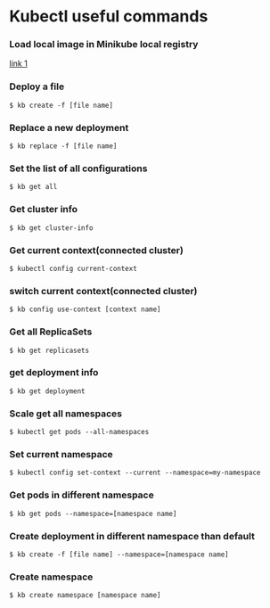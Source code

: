 # Kubectl useful commands

### Load local image in Minikube local registry
[link 1](https://stackoverflow.com/questions/42564058/how-to-use-local-docker-images-with-minikube)

### Deploy a file 
` $ kb create -f [file name] `

### Replace a new deployment
` $ kb replace -f [file name] `

### Set the list of all configurations
` $ kb get all `

### Get cluster info
`$ kb get cluster-info`

### Get current context(connected cluster)
`$ kubectl config current-context`

### switch current context(connected cluster)
`$ kb config use-context [context name]`

### Get all ReplicaSets
`$ kb get replicasets`

### get deployment info
`$ kb get deployment`

### Scale get all namespaces
`$ kubectl get pods --all-namespaces `

### Set current namespace
`$ kubectl config set-context --current --namespace=my-namespace`

### Get pods in different namespace
`$ kb get pods --namespace=[namespace name]`

### Create deployment in different namespace than default 
`$ kb create -f [file name] --namespace=[namespace name]`

### Create namespace
`$ kb create namespace [namespace name]`





















